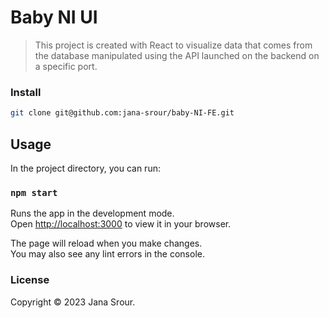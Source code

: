 # Baby NI UI

> This project is created with React to visualize data that comes from the database manipulated using the API launched on the backend on a specific port.

### Install
```bash
git clone git@github.com:jana-srour/baby-NI-FE.git
```

## Usage

In the project directory, you can run:

### `npm start`

Runs the app in the development mode.\
Open [http://localhost:3000](http://localhost:3000) to view it in your browser.

The page will reload when you make changes.\
You may also see any lint errors in the console.


### License
Copyright &copy; 2023 Jana Srour.
